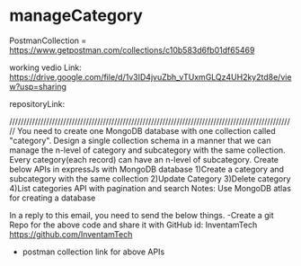 # manageCategory

PostmanCollection = https://www.getpostman.com/collections/c10b583d6fb01df65469

working vedio Link: https://drive.google.com/file/d/1v3ID4jvuZbh_vTUxmGLQz4UH2ky2td8e/view?usp=sharing

repositoryLink: 


/////////////////////////////////////////////////////////////////////////////////////////////////////
You need to create one MongoDB database with one collection called "category".
Design a single collection schema in a manner that we can manage the n-level of category and subcategory with the same collection.
Every category(each record) can have an n-level of subcategory.
Create below APIs in expressJs with MongoDB database
1)Create a category and subcategory with the same collection
2)Update Category
3)Delete category 
4)List categories API with pagination and search
Notes: Use MongoDB atlas for creating a database

In a reply to this email, you need to send the below things.
-Create a git Repo for the above code and share it with
GitHub id: InventamTech  https://github.com/InventamTech
- postman collection link for above APIs 
